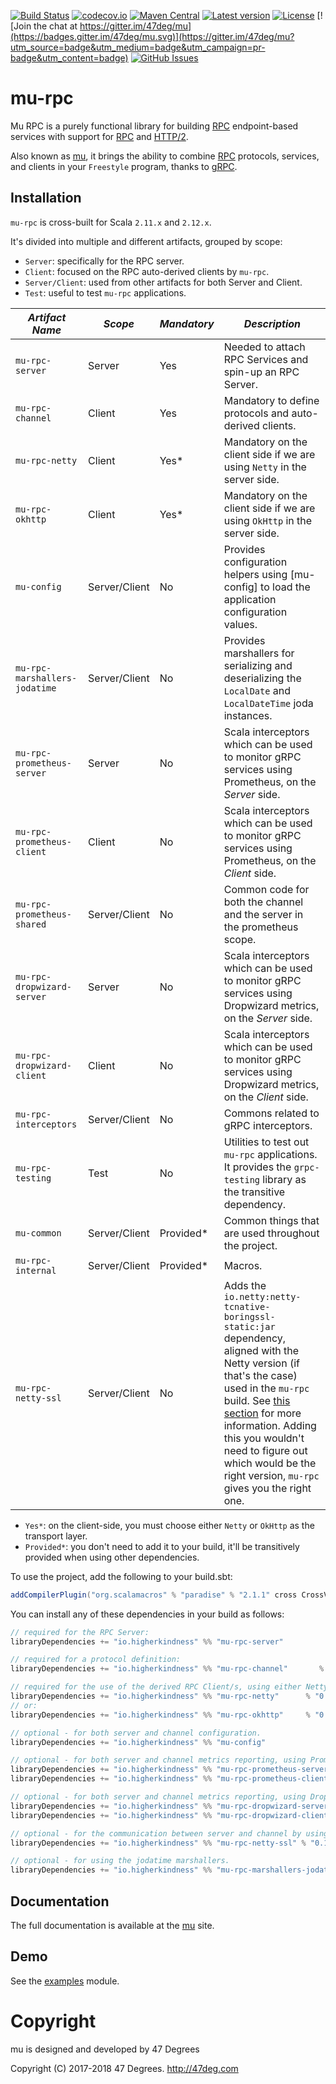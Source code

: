 
[comment]: # (Start Badges)

[![Build Status](https://travis-ci.org/higherkindness/mu.svg?branch=master)](https://travis-ci.org/higherkindness/mu) [![codecov.io](http://codecov.io/gh/higherkindness/mu/branch/master/graph/badge.svg)](http://codecov.io/gh/higherkindness/mu) [![Maven Central](https://img.shields.io/badge/maven%20central-0.16.0-green.svg)](https://oss.sonatype.org/#nexus-search;gav~io.higherkindness~mu*) [![Latest version](https://img.shields.io/badge/mu-0.16.0-green.svg)](https://index.scala-lang.org/higherkindness/mu) [![License](https://img.shields.io/badge/license-Apache%202-blue.svg)](https://raw.githubusercontent.com/higherkindness/mu/master/LICENSE) [![Join the chat at https://gitter.im/47deg/mu](https://badges.gitter.im/47deg/mu.svg)](https://gitter.im/47deg/mu?utm_source=badge&utm_medium=badge&utm_campaign=pr-badge&utm_content=badge) [![GitHub Issues](https://img.shields.io/github/issues/higherkindness/mu.svg)](https://github.com/higherkindness/mu/issues)

[comment]: # (End Badges)

# mu-rpc

Mu RPC is a purely functional library for building [RPC] endpoint-based services with support for [RPC] and [HTTP/2].

Also known as [mu], it brings the ability to combine [RPC] protocols, services, and clients in your `Freestyle` program, thanks to [gRPC].

## Installation

`mu-rpc` is cross-built for Scala `2.11.x` and `2.12.x`.

It's divided into multiple and different artifacts, grouped by scope:

* `Server`: specifically for the RPC server.
* `Client`: focused on the RPC auto-derived clients by `mu-rpc`.
* `Server/Client`: used from other artifacts for both Server and Client.
* `Test`: useful to test `mu-rpc` applications.

*Artifact Name* | *Scope* | *Mandatory* | *Description*
--- | --- | --- | ---
`mu-rpc-server` | Server | Yes | Needed to attach RPC Services and spin-up an RPC Server.
`mu-rpc-channel` | Client | Yes | Mandatory to define protocols and auto-derived clients.
`mu-rpc-netty` | Client | Yes* | Mandatory on the client side if we are using `Netty` in the server side.
`mu-rpc-okhttp` | Client | Yes* | Mandatory on the client side if we are using `OkHttp` in the server side.
`mu-config` | Server/Client | No | Provides configuration helpers using [mu-config] to load the application configuration values.
`mu-rpc-marshallers-jodatime` | Server/Client | No | Provides marshallers for serializing and deserializing the `LocalDate` and `LocalDateTime` joda instances.
`mu-rpc-prometheus-server` | Server | No | Scala interceptors which can be used to monitor gRPC services using Prometheus, on the _Server_ side.
`mu-rpc-prometheus-client` | Client | No | Scala interceptors which can be used to monitor gRPC services using Prometheus, on the _Client_ side.
`mu-rpc-prometheus-shared` | Server/Client | No | Common code for both the channel and the server in the prometheus scope.
`mu-rpc-dropwizard-server` | Server | No | Scala interceptors which can be used to monitor gRPC services using Dropwizard metrics, on the _Server_ side.
`mu-rpc-dropwizard-client` | Client | No | Scala interceptors which can be used to monitor gRPC services using Dropwizard metrics, on the _Client_ side.
`mu-rpc-interceptors` | Server/Client | No | Commons related to gRPC interceptors.
`mu-rpc-testing` | Test | No | Utilities to test out `mu-rpc` applications. It provides the `grpc-testing` library as the transitive dependency.
`mu-common` | Server/Client | Provided* | Common things that are used throughout the project.
`mu-rpc-internal` | Server/Client | Provided* | Macros.
`mu-rpc-netty-ssl` | Server/Client | No | Adds the `io.netty:netty-tcnative-boringssl-static:jar` dependency, aligned with the Netty version (if that's the case) used in the `mu-rpc` build. See [this section](https://github.com/grpc/grpc-java/blob/master/SECURITY.md#netty) for more information. Adding this you wouldn't need to figure out which would be the right version, `mu-rpc` gives you the right one.

* `Yes*`: on the client-side, you must choose either `Netty` or `OkHttp` as the transport layer.
* `Provided*`: you don't need to add it to your build, it'll be transitively provided when using other dependencies.

To use the project, add the following to your build.sbt:

```scala
addCompilerPlugin("org.scalamacros" % "paradise" % "2.1.1" cross CrossVersion.patch)
```

You can install any of these dependencies in your build as follows:

[comment]: # (Start Replace)

```scala
// required for the RPC Server:
libraryDependencies += "io.higherkindness" %% "mu-rpc-server"            % "0.16.0"

// required for a protocol definition:
libraryDependencies += "io.higherkindness" %% "mu-rpc-channel"       % "0.16.0"

// required for the use of the derived RPC Client/s, using either Netty or OkHttp as transport layer:
libraryDependencies += "io.higherkindness" %% "mu-rpc-netty"      % "0.16.0"
// or:
libraryDependencies += "io.higherkindness" %% "mu-rpc-okhttp"     % "0.16.0"

// optional - for both server and channel configuration.
libraryDependencies += "io.higherkindness" %% "mu-config"                % "0.16.0"

// optional - for both server and channel metrics reporting, using Prometheus.
libraryDependencies += "io.higherkindness" %% "mu-rpc-prometheus-server" % "0.16.0"
libraryDependencies += "io.higherkindness" %% "mu-rpc-prometheus-client" % "0.16.0"

// optional - for both server and channel metrics reporting, using Dropwizard.
libraryDependencies += "io.higherkindness" %% "mu-rpc-dropwizard-server" % "0.16.0"
libraryDependencies += "io.higherkindness" %% "mu-rpc-dropwizard-client" % "0.16.0"

// optional - for the communication between server and channel by using SSL/TLS.
libraryDependencies += "io.higherkindness" %% "mu-rpc-netty-ssl" % "0.16.0"

// optional - for using the jodatime marshallers.
libraryDependencies += "io.higherkindness" %% "mu-rpc-marshallers-jodatime" % "0.16.0"
```

[comment]: # (End Replace)

## Documentation

The full documentation is available at the [mu](https://higherkindness.github.io/mu) site.

## Demo

See the [examples](/modules/examples) module.

[RPC]: https://en.wikipedia.org/wiki/Remote_procedure_call
[HTTP/2]: https://http2.github.io/
[gRPC]: https://grpc.io/
[mu]: https://higherkindness.github.io/mu/
[frees-config]: http://frees.io/docs/patterns/config/

[comment]: # (Start Copyright)
# Copyright

mu is designed and developed by 47 Degrees

Copyright (C) 2017-2018 47 Degrees. <http://47deg.com>

[comment]: # (End Copyright)